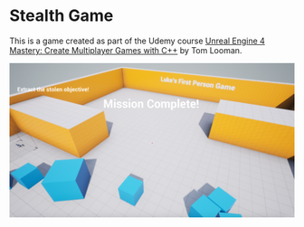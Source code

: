 # Stealth Game
This is a game created as part of the Udemy course [Unreal Engine 4 Mastery: Create Multiplayer Games with C++](https://www.udemy.com/unrealengine-cpp/) by Tom Looman.

![screenshot](screenshot.png)